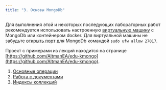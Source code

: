 ```yaml
---
title: "3. Основы MongoDb"
---
```


Для выполнения этой и некоторых последующих лабораторных работ рекомендуется использовать настроенную [виртуальную машину](https://bitnami.com/stack/mongodb/virtual-machine) с MongoDb или контейнером docker. Для виртуальной машины не забудьте [открыть порт](https://docs.bitnami.com/virtual-machine/faq/administration/use-firewall/) для MongoDb командой ```sudo ufw allow 27017```.

Проект с примерами из лекций находится на странице [https://github.com/AltmanEA/edu-kmongo](https://github.com/AltmanEA/edu-kmongo).

1. [Основные операции](crud)
2. [Работа с документами](document)
3. [Индексы коллекций](indexes)